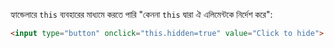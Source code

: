 হ্যান্ডেলারে `this` ব্যবহারের মাধ্যমে করতে পারি  "কেননা `this` দ্বারা ঐ এলিমেন্টকে নির্দেশ করে":

```html run height=50
<input type="button" onclick="this.hidden=true" value="Click to hide">
```
